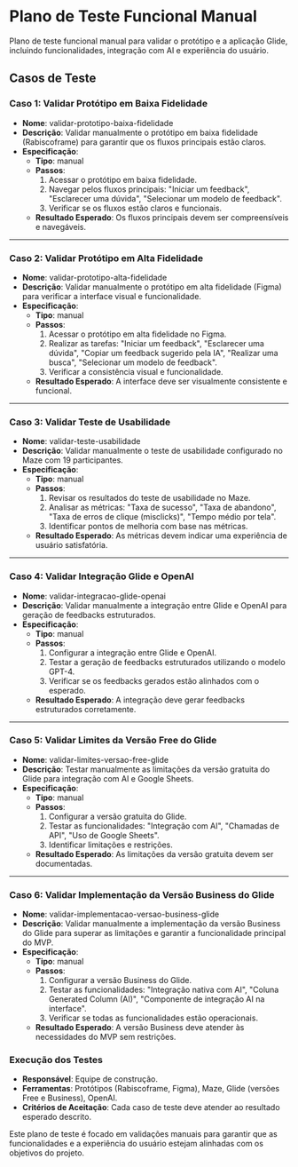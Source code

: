 
# Plano de Teste Funcional Manual

Plano de teste funcional manual para validar o protótipo e a aplicação Glide, incluindo funcionalidades, integração com AI e experiência do usuário.


## Casos de Teste


### Caso 1: Validar Protótipo em Baixa Fidelidade
- **Nome**: validar-prototipo-baixa-fidelidade
- **Descrição**: Validar manualmente o protótipo em baixa fidelidade (Rabiscoframe) para garantir que os fluxos principais estão claros.
- **Especificação**:
  - **Tipo**: manual
  - **Passos**:
    1. Acessar o protótipo em baixa fidelidade.
    2. Navegar pelos fluxos principais: "Iniciar um feedback", "Esclarecer uma dúvida", "Selecionar um modelo de feedback".
    3. Verificar se os fluxos estão claros e funcionais.
  - **Resultado Esperado**: Os fluxos principais devem ser compreensíveis e navegáveis.

---

### Caso 2: Validar Protótipo em Alta Fidelidade
- **Nome**: validar-prototipo-alta-fidelidade
- **Descrição**: Validar manualmente o protótipo em alta fidelidade (Figma) para verificar a interface visual e funcionalidade.
- **Especificação**:
  - **Tipo**: manual
  - **Passos**:
    1. Acessar o protótipo em alta fidelidade no Figma.
    2. Realizar as tarefas: "Iniciar um feedback", "Esclarecer uma dúvida", "Copiar um feedback sugerido pela IA", "Realizar uma busca", "Selecionar um modelo de feedback".
    3. Verificar a consistência visual e funcionalidade.
  - **Resultado Esperado**: A interface deve ser visualmente consistente e funcional.

---

### Caso 3: Validar Teste de Usabilidade
- **Nome**: validar-teste-usabilidade
- **Descrição**: Validar manualmente o teste de usabilidade configurado no Maze com 19 participantes.
- **Especificação**:
  - **Tipo**: manual
  - **Passos**:
    1. Revisar os resultados do teste de usabilidade no Maze.
    2. Analisar as métricas: "Taxa de sucesso", "Taxa de abandono", "Taxa de erros de clique (misclicks)", "Tempo médio por tela".
    3. Identificar pontos de melhoria com base nas métricas.
  - **Resultado Esperado**: As métricas devem indicar uma experiência de usuário satisfatória.

---

### Caso 4: Validar Integração Glide e OpenAI
- **Nome**: validar-integracao-glide-openai
- **Descrição**: Validar manualmente a integração entre Glide e OpenAI para geração de feedbacks estruturados.
- **Especificação**:
  - **Tipo**: manual
  - **Passos**:
    1. Configurar a integração entre Glide e OpenAI.
    2. Testar a geração de feedbacks estruturados utilizando o modelo GPT-4.
    3. Verificar se os feedbacks gerados estão alinhados com o esperado.
  - **Resultado Esperado**: A integração deve gerar feedbacks estruturados corretamente.

---

### Caso 5: Validar Limites da Versão Free do Glide
- **Nome**: validar-limites-versao-free-glide
- **Descrição**: Testar manualmente as limitações da versão gratuita do Glide para integração com AI e Google Sheets.
- **Especificação**:
  - **Tipo**: manual
  - **Passos**:
    1. Configurar a versão gratuita do Glide.
    2. Testar as funcionalidades: "Integração com AI", "Chamadas de API", "Uso de Google Sheets".
    3. Identificar limitações e restrições.
  - **Resultado Esperado**: As limitações da versão gratuita devem ser documentadas.

---

### Caso 6: Validar Implementação da Versão Business do Glide
- **Nome**: validar-implementacao-versao-business-glide
- **Descrição**: Validar manualmente a implementação da versão Business do Glide para superar as limitações e garantir a funcionalidade principal do MVP.
- **Especificação**:
  - **Tipo**: manual
  - **Passos**:
    1. Configurar a versão Business do Glide.
    2. Testar as funcionalidades: "Integração nativa com AI", "Coluna Generated Column (AI)", "Componente de integração AI na interface".
    3. Verificar se todas as funcionalidades estão operacionais.
  - **Resultado Esperado**: A versão Business deve atender às necessidades do MVP sem restrições.


### **Execução dos Testes**

- **Responsável**: Equipe de construção.
- **Ferramentas**: Protótipos (Rabiscoframe, Figma), Maze, Glide (versões Free e Business), OpenAI.
- **Critérios de Aceitação**: Cada caso de teste deve atender ao resultado esperado descrito.

Este plano de teste é focado em validações manuais para garantir que as funcionalidades e a experiência do usuário estejam alinhadas com os objetivos do projeto.